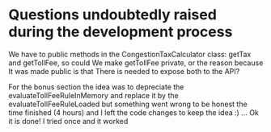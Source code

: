 # Questions undoubtedly raised during the development process

We have to public methods in the CongestionTaxCalculator class:
getTax and getTollFee, so could We make getTollFee private, or the reason because It was made public
is that There is needed to expose both to the API?

For the bonus section the idea was to depreciate the evaluateTollFeeRuleInMemory and replace it by
the evaluateTollFeeRuleLoaded but something went wrong to be honest the time finished (4 hours) and
I left the code changes to keep the idea :) ... Ok it is done! I tried once and it worked


